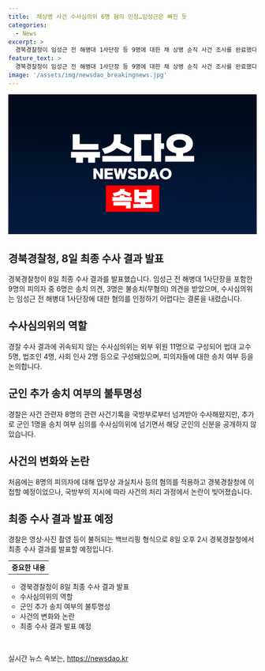 ```yaml
---
title:  채상병 사건 수사심의위 6명 혐의 인정…임성근은 빠진 듯
categories:
  - News
excerpt: >
  경북경찰청이 임성근 전 해병대 1사단장 등 9명에 대한 채 상병 순직 사건 조사를 완료했다. 수사심의위는 6명에 대해 혐의가 있고, 3명에 대해 혐의가 없다는 결론을 내렸다. 수사심의위의 결론은 경찰 수사 결과에 영향을 미치지 않지만, 경찰은 최종 수사 결과를 발표할 예정이다. 이 사건은 국방부와 공수처의 개입, 수사과정의 뒷얘기로 둘러싸여 논란이 되었다. 경북경찰청은 이에 대한 자세한 내용을 공개할 예정은 없지만, 8일 오후 2시 경북경찰청에서 최종 수사 결과를 발표할 예정이다.
feature_text: >
  경북경찰청이 임성근 전 해병대 1사단장 등 9명에 대한 채 상병 순직 사건 조사를 완료했다. 수사심의위는 6명에 대해 혐의가 있고, 3명에 대해 혐의가 없다는 결론을 내렸다. 수사심의위의 결론은 경찰 수사 결과에 영향을 미치지 않지만, 경찰은 최종 수사 결과를 발표할 예정이다. 이 사건은 국방부와 공수처의 개입, 수사과정의 뒷얘기로 둘러싸여 논란이 되었다. 경북경찰청은 이에 대한 자세한 내용을 공개할 예정은 없지만, 8일 오후 2시 경북경찰청에서 최종 수사 결과를 발표할 예정이다.
image: '/assets/img/newsdao_breakingnews.jpg'
---
```


<p><img src="/assets/img/newsdao_breakingnews.jpg" alt="flaretime 속보" /></p>

<h2 data-ke-size="size26">경북경찰청, 8일 최종 수사 결과 발표</h2>

<p data-ke-size="size16">경북경찰청이 8일 최종 수사 결과를 발표했습니다. 임성근 전 해병대 1사단장을 포함한 9명의 피의자 중 6명은 송치 의견, 3명은 불송치(무혐의) 의견을 받았으며, 수사심의위는 임성근 전 해병대 1사단장에 대한 혐의를 인정하기 어렵다는 결론을 내렸습니다.</p>

<h2 data-ke-size="size26">수사심의위의 역할</h2>

<p data-ke-size="size16">경찰 수사 결과에 귀속되지 않는 수사심의위는 외부 위원 11명으로 구성되어 법대 교수 5명, 법조인 4명, 사회 인사 2명 등으로 구성돼있으며, 피의자들에 대한 송치 여부 등을 논의합니다.</p>

<h2 data-ke-size="size26">군인 추가 송치 여부의 불투명성</h2>

<p data-ke-size="size16">경찰은 사건 관련자 8명의 관련 사건기록을 국방부로부터 넘겨받아 수사해왔지만, 추가로 군인 1명을 송치 여부 심의를 수사심의위에 넘기면서 해당 군인의 신분을 공개하지 않았습니다.</p>

<h2 data-ke-size="size26">사건의 변화와 논란</h2>

<p data-ke-size="size16">처음에는 8명의 피의자에 대해 업무상 과실치사 등의 혐의를 적용하고 경북경찰청에 이첩할 예정이었으나, 국방부의 지시에 따라 사건의 처리 과정에서 논란이 빚어졌습니다.</p>

<h2 data-ke-size="size26">최종 수사 결과 발표 예정</h2>

<p data-ke-size="size16">경찰은 영상·사진 촬영 등이 불허되는 백브리핑 형식으로 8일 오후 2시 경북경찰청에서 최종 수사 결과를 발표할 예정입니다.</p>

<table>
    <tbody>
        <tr>
            <td style="text-align: center; height: 17px;"><b>중요한 내용</b></td>
        </tr>
    </tbody>
</table>

<ul style="list-style-type: circle;">
    <li>경북경찰청이 8일 최종 수사 결과 발표</li>
    <li>수사심의위의 역할</li>
    <li>군인 추가 송치 여부의 불투명성</li>
    <li>사건의 변화와 논란</li>
    <li>최종 수사 결과 발표 예정</li>
</ul>

<p data-ke-size="size16">&nbsp;</p>
실시간 뉴스 속보는, <a href="https://newsdao.kr" rel="dofollow">https://newsdao.kr</a>


